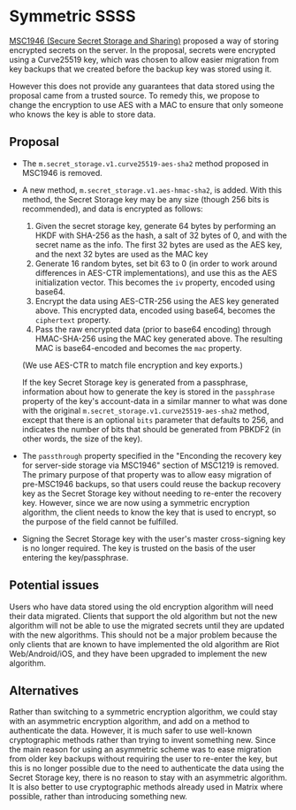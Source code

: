 # Symmetric SSSS

[MSC1946 (Secure Secret Storage and
Sharing)](https://github.com/matrix-org/matrix-doc/pull/1946) proposed a way of
storing encrypted secrets on the server.  In the proposal, secrets were
encrypted using a Curve25519 key, which was chosen to allow easier migration
from key backups that we created before the backup key was stored using it.

However this does not provide any guarantees that data stored using the
proposal came from a trusted source.  To remedy this, we propose to change the
encryption to use AES with a MAC to ensure that only someone who knows the key
is able to store data.

## Proposal

* The `m.secret_storage.v1.curve25519-aes-sha2` method proposed in MSC1946 is
  removed.

* A new method, `m.secret_storage.v1.aes-hmac-sha2`, is added.  With this
  method, the Secret Storage key may be any size (though 256 bits is
  recommended), and data is encrypted as follows:

  1. Given the secret storage key, generate 64 bytes by performing an HKDF with
     SHA-256 as the hash, a salt of 32 bytes of 0, and with the secret name as
     the info.  The first 32 bytes are used as the AES key, and the next 32 bytes
     are used as the MAC key
  2. Generate 16 random bytes, set bit 63 to 0 (in order to work around
     differences in AES-CTR implementations), and use this as the AES
     initialization vector.  This becomes the `iv` property, encoded using base64.
  3. Encrypt the data using AES-CTR-256 using the AES key generated above.  This
     encrypted data, encoded using base64, becomes the `ciphertext` property.
  4. Pass the raw encrypted data (prior to base64 encoding) through HMAC-SHA-256
     using the MAC key generated above.  The resulting MAC is base64-encoded and
     becomes the `mac` property.

  (We use AES-CTR to match file encryption and key exports.)

  If the key Secret Storage key is generated from a passphrase, information
  about how to generate the key is stored in the `passphrase` property of the
  key's account-data in a similar manner to what was done with the original
  `m.secret_storage.v1.curve25519-aes-sha2` method, except that there is an
  optional `bits` parameter that defaults to 256, and indicates the number of
  bits that should be generated from PBKDF2 (in other words, the size of the
  key).

* The `passthrough` property specified in the "Enconding the recovery key for
  server-side storage via MSC1946" section of MSC1219 is removed.  The primary
  purpose of that property was to allow easy migration of pre-MSC1946 backups,
  so that users could reuse the backup recovery key as the Secret Storage key
  without needing to re-enter the recovery key.  However, since we are now
  using a symmetric encryption algorithm, the client needs to know the key that
  is used to encrypt, so the purpose of the field cannot be fulfilled.

* Signing the Secret Storage key with the user's master cross-signing key is no
  longer required.  The key is trusted on the basis of the user entering the
  key/passphrase.


## Potential issues

Users who have data stored using the old encryption algorithm will need their
data migrated.  Clients that support the old algorithm but not the new
algorithm will not be able to use the migrated secrets until they are updated
with the new algorithms.  This should not be a major problem because the only
clients that are known to have implemented the old algorithm are Riot
Web/Android/iOS, and they have been upgraded to implement the new algorithm.


## Alternatives

Rather than switching to a symmetric encryption algorithm, we could stay with
an asymmetric encryption algorithm, and add on a method to authenticate the
data.  However, it is much safer to use well-known cryptographic methods rather
than trying to invent something new.  Since the main reason for using an
asymmetric scheme was to ease migration from older key backups without
requiring the user to re-enter the key, but this is no longer possible due to
the need to authenticate the data using the Secret Storage key, there is no
reason to stay with an asymmetric algorithm.  It is also better to use
cryptographic methods already used in Matrix where possible, rather than
introducing something new.
